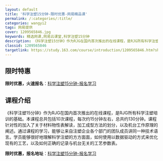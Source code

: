 ```yaml
---
layout: default
title: '科学注塑15分钟-限时优惠-网易精品课'
permalink: /:categories/:title/
categories: wangyi2
tags: 网易提供
cover: 1209565846.jpg
keywords: 精选网课,网易云课堂,科学注塑15分钟
description: 《科学注塑15分钟》作为RJG在国内首次推出的在线课程，是RJG所有科学注塑培训的基础。本课程总共包括10次课程，每次约
classid: 1209565846
targetlink: https://study.163.com/course/introduction/1209565846.htm?share=1&shareId=1025206652&utm_campaign=share&utm_medium=iphoneShare&utm_source=&utm_u=1025206652
---
```


## 限时特惠

**限时优惠，火速报名**：[科学注塑15分钟-报名学习](https://study.163.com/course/introduction/1209565846.htm?share=1&shareId=1025206652&utm_campaign=share&utm_medium=iphoneShare&utm_source=&utm_u=1025206652)

## 课程介绍

《科学注塑15分钟》作为RJG在国内首次推出的在线课程，是RJG所有科学注塑培训的基础。本课程总共包括10次课程，每次约15分钟左右，总共约130分钟。课程针对性的加入了关于材料物性表解读，加工成型方法的划分，以及机台工作原理的阐述。通过课程的学习，能够让来自注塑企业各个部门的团队成员讲同一种技术语言。学员能够很好地理解科学注塑的方方面面，如何使用以数据驱动的方式来优化现有的工艺，以及如何正确的记录与机台无关的工艺参数表。

**限时优惠，报名地址**：[科学注塑15分钟-报名学习](https://study.163.com/course/introduction/1209565846.htm?share=1&shareId=1025206652&utm_campaign=share&utm_medium=iphoneShare&utm_source=&utm_u=1025206652)


